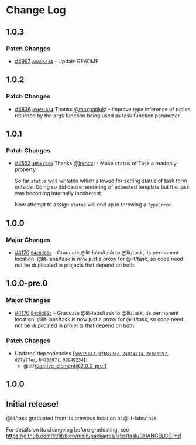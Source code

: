 # Change Log

## 1.0.3

### Patch Changes

- [#4997](https://github.com/lit/lit/pull/4997) [`aea85e24`](https://github.com/lit/lit/commit/aea85e24b88108fb13302d0120d9f7cd6bdb08a8) - Update README

## 1.0.2

### Patch Changes

- [#4836](https://github.com/lit/lit/pull/4836) [`05691ba4`](https://github.com/lit/lit/commit/05691ba4848f1bcbec06df7dcd63ee024589ed47) Thanks [@maxpatiiuk](https://github.com/maxpatiiuk)! - Improve type inference of tuples returned by the args function being used as task function parameter.

## 1.0.1

### Patch Changes

- [#4552](https://github.com/lit/lit/pull/4552) [`4050cac6`](https://github.com/lit/lit/commit/4050cac64e39870eb0257d2ab8f72f3e43b92077) Thanks [@jrencz](https://github.com/jrencz)! - Make `status` of Task a readonly property

  So far `status` was writable which allowed for setting status of task form outside. Doing so did cause rendering of
  expected template but the task was becoming internally incoherent.

  Now attempt to assign `status` will end up in throwing a `TypeError`.

## 1.0.0

### Major Changes

- [#4170](https://github.com/lit/lit/pull/4170) [`04c8d65a`](https://github.com/lit/lit/commit/04c8d65ad8dd82c239fc04c478e36eed4d8694c4) - Graduate @lit-labs/task to @lit/task, its permanent location. @lit-labs/task is now just a proxy for @lit/task, so code need not be duplicated in projects that depend on both.

## 1.0.0-pre.0

### Major Changes

- [#4170](https://github.com/lit/lit/pull/4170) [`04c8d65a`](https://github.com/lit/lit/commit/04c8d65ad8dd82c239fc04c478e36eed4d8694c4) - Graduate @lit-labs/task to @lit/task, its permanent location. @lit-labs/task is now just a proxy for @lit/task, so code need not be duplicated in projects that depend on both.

### Patch Changes

- Updated dependencies [[`6b515e43`](https://github.com/lit/lit/commit/6b515e43c3a24cc8a593247d3aa72d81bcc724d5), [`0f6878dc`](https://github.com/lit/lit/commit/0f6878dc45fd95bbeb8750f277349c1392e2b3ad), [`2a01471a`](https://github.com/lit/lit/commit/2a01471a5f65fe34bad11e1099281811b8d0f79b), [`2eba6997`](https://github.com/lit/lit/commit/2eba69974c9e130e7483f44f9daca308345497d5), [`d27a77ec`](https://github.com/lit/lit/commit/d27a77ec3d3999e872df9218a2b07f90f22eb417), [`6470807f`](https://github.com/lit/lit/commit/6470807f3a0981f9d418cb26f05969912455d148), [`09949234`](https://github.com/lit/lit/commit/09949234445388d51bfb4ee24ff28a4c9f82fe17)]:
  - @lit/reactive-element@2.0.0-pre.1

## 1.0.0

## Initial release!

@lit/task graduated from its previous location at @lit-labs/task.

For details on its changelog before graduating, see https://github.com/lit/lit/blob/main/packages/labs/task/CHANGELOG.md
